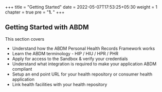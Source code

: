 +++
title = "Getting Started"
date = 2022-05-07T17:53:25+05:30
weight = 1
chapter = true
pre = "<b>1. </b>"
+++

## Getting Started with ABDM

This section covers 

- Understand how the ABDM Personal Health Records Framework works 
- Learn the ABDM terminology - HIP / HIU / HPR / PHR 
- Apply for access to the Sandbox & verify your credentials
- Understand what integration is required to make your application ABDM compliant
- Setup an end point URL for your health repository or consumer health application
- Link health facilities with your health repository
